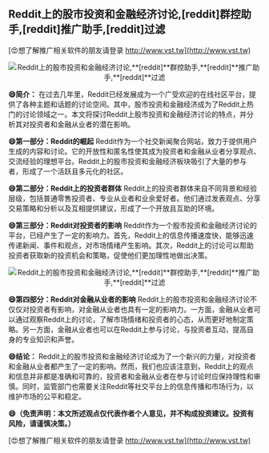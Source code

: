 ## **Reddit上的股市投资和金融经济讨论,**[reddit]**群控助手,**[reddit]**推广助手,**[reddit]**过滤**

[😍想了解推广相关软件的朋友请登录 http://www.vst.tw](http://www.vst.tw)

 <center><img src="https://vst.tw/MP4/tuiguang/png/0.png" alt="Reddit上的股市投资和金融经济讨论,**[reddit]**群控助手,**[reddit]**推广助手,**[reddit]**过滤"></center>

**😄简介：**
在过去几年里，Reddit已经发展成为一个广受欢迎的在线社区平台，提供了各种主题和话题的讨论空间。其中，股市投资和金融经济成为了Reddit上热门的讨论领域之一。本文将探讨Reddit上股市投资和金融经济讨论的特点，并分析其对投资者和金融从业者的潜在影响。

**😄第一部分：Reddit的崛起**
Reddit作为一个社交新闻聚合网站，致力于提供用户生成的内容和讨论。它的开放性和匿名性使其成为投资者和金融从业者分享观点、交流经验的理想平台。Reddit上的股市投资和金融经济板块吸引了大量的参与者，形成了一个活跃且多元化的社区。

**😄第二部分：Reddit上的投资者群体**
Reddit上的投资者群体来自不同背景和经验层级，包括普通零售投资者、专业从业者和业余爱好者。他们通过发表观点、分享交易策略和分析以及互相提供建议，形成了一个开放且互助的环境。

**😄第三部分：Reddit对投资者的影响**
Reddit作为一个股市投资和金融经济讨论的平台，已经产生了一定的影响力。首先，Reddit上的信息传播速度快，能够迅速传递新闻、事件和观点，对市场情绪产生影响。其次，Reddit上的讨论可以帮助投资者获取新的投资机会和策略，促使他们更加理性地做出决策。

 <center><img src="https://vst.tw/MP4/tuiguang/png/4.png" alt="Reddit上的股市投资和金融经济讨论,**[reddit]**群控助手,**[reddit]**推广助手,**[reddit]**过滤"></center>

**😄第四部分：Reddit对金融从业者的影响**
Reddit上的股市投资和金融经济讨论不仅仅对投资者有影响，对金融从业者也具有一定的影响力。一方面，金融从业者可以通过观察Reddit上的讨论，了解市场情绪和投资者的心态，从而更好地制定策略。另一方面，金融从业者也可以在Reddit上参与讨论，与投资者互动，提高自身的专业知识和声誉。

**😄结论：**
Reddit上的股市投资和金融经济讨论成为了一个新兴的力量，对投资者和金融从业者都产生了一定的影响。然而，我们也应该注意到，Reddit上的观点和信息并非都是准确和可靠的，投资者和金融从业者在参与讨论时应保持理性和审慎。同时，监管部门也需要关注Reddit等社交平台上的信息传播和市场行为，以维护市场的公平和稳定。

**😄（免责声明：本文所述观点仅代表作者个人意见，并不构成投资建议。投资有风险，请谨慎决策。）**

[😍想了解推广相关软件的朋友请登录 http://www.vst.tw](http://www.vst.tw)



